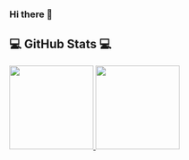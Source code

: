 ### Hi there 👋

<!--
**astuaTEC/astuaTEC** is a ✨ _special_ ✨ repository because its `README.md` (this file) appears on your GitHub profile.

Here are some ideas to get you started:

- 🔭 I’m currently working on ...
- 🌱 I’m currently learning ...
- 👯 I’m looking to collaborate on ...
- 🤔 I’m looking for help with ...
- 💬 Ask me about ...
- 📫 How to reach me: ...
- 😄 Pronouns: ...
- ⚡ Fun fact: ...
-->

## 💻 GitHub Stats 💻
<p align="justify">
<a href="https://github.com/astuaTEC">
  <img height=150 src = "https://github-readme-stats.vercel.app/api?username=astuaTEC&show_icons=true&theme=chartreuse-dark&line_height=27">
  <img height=150 src = "https://github-readme-stats.vercel.app/api/top-langs/?username=astuaTEC&hide=scss,css,html&theme=chartreuse-dark&layout=compact">
</a>
</p>
